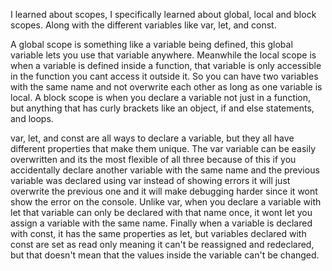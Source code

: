 I learned about scopes, I specifically learned about global, local and block scopes. Along with the different variables like var, let, and const.

   A global scope is something like a variable being defined, this global variable lets you use that variable anywhere. Meanwhile the local scope is when a variable is defined inside a function, that variable is only accessible in the function you cant access it outside it. So you can have two variables with the same name and not overwrite each other as long as one variable is local. A block scope is when you declare a variable not just in a function, but anything that has curly brackets like an object, if and else statements, and loops.
   
   var, let, and const are all ways to declare a variable, but they all have different properties that make them unique. The var variable can be easily overwritten and its the most flexible of all three because of this if you accidentally declare another variable with the same name and the previous variable was declared using var instead of showing errors it will just overwrite the previous one and it will make debugging harder since it wont show the error on the console. Unlike var, when you declare a variable with let that variable can only be declared with that name once, it wont let you assign a variable with the same name. Finally when a variable is declared with const, it has the same properties as let, but variables declared with const are set as read only meaning it can't be reassigned and redeclared, but that doesn't mean that the values inside the variable can't be changed.
